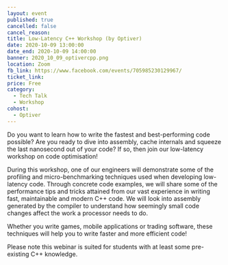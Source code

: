 ```yaml
---
layout: event
published: true
cancelled: false
cancel_reason:
title: Low-Latency C++ Workshop (by Optiver)
date: 2020-10-09 13:00:00
date_end: 2020-10-09 14:00:00
banner: 2020_10_09_optivercpp.png
location: Zoom
fb_link: https://www.facebook.com/events/705985230129967/
ticket_link:
price: Free
category:
  - Tech Talk
  - Workshop
cohost:
  - Optiver
---
```


Do you want to learn how to write the fastest and best-performing code possible? Are you ready to dive into assembly, cache internals and squeeze the last nanosecond out of your code? If so, then join our low-latency workshop on code optimisation!

During this workshop, one of our engineers will demonstrate some of the profiling and micro-benchmarking techniques used when developing low-latency code. Through concrete code examples, we will share some of the performance tips and tricks attained from our vast experience in writing fast, maintainable and modern C++ code. We will look into assembly generated by the compiler to understand how seemingly small code changes affect the work a processor needs to do.

Whether you write games, mobile applications or trading software, these techniques will help you to write faster and more efficient code!

Please note this webinar is suited for students with at least some pre-existing C++ knowledge.

